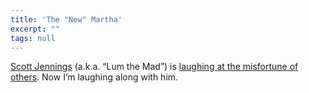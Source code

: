 ```yaml
---
title: 'The "New" Martha'
excerpt: ""
tags: null
---
```

<div class="Section1"> <a href="http://brokentoys.org/" target="_blank">Scott Jennings</a> (a.k.a. &ldquo;Lum the Mad&rdquo;) is <a href="http://brokentoys.org/mstewart.html" target="_blank">laughing at the misfortune of others</a>. Now I&rsquo;m laughing along with him.
</div>